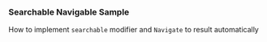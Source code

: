 
### Searchable Navigable Sample

How to implement `searchable` modifier and `Navigate` to result automatically 



